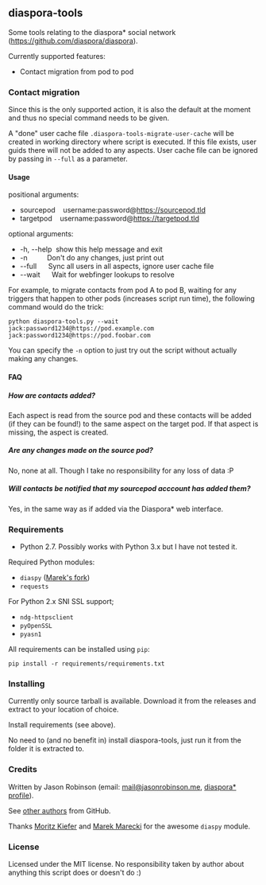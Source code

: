 ## diaspora-tools

Some tools relating to the diaspora* social network
(https://github.com/diaspora/diaspora).

Currently supported features:

* Contact migration from pod to pod

### Contact migration

Since this is the only supported action, it is also the default at the
moment and thus no special command needs to be given.

A "done" user cache file `.diaspora-tools-migrate-user-cache` will be
created in working directory where script is executed. If this
file exists, user guids there will not be added to any aspects.
User cache file can be ignored by passing in `--full` as a parameter.

#### Usage

positional arguments:

* sourcepod &nbsp;&nbsp;&nbsp;username:password@https://sourcepod.tld
* targetpod &nbsp;&nbsp;&nbsp;username:password@https://targetpod.tld

optional arguments:

* -h, --help &nbsp;show this help message and exit
* -n &nbsp;&nbsp;&nbsp;&nbsp;&nbsp;&nbsp;&nbsp;&nbsp;&nbsp;Don't do any changes, just print out
* --full &nbsp;&nbsp;&nbsp;&nbsp;&nbsp;Sync all users in all aspects, ignore user cache file
* --wait &nbsp;&nbsp;&nbsp;&nbsp;&nbsp;Wait for webfinger lookups to resolve
  
For example, to migrate contacts from pod A to pod B, waiting for
any triggers that happen to other pods (increases script run time),
the following command would do the trick:

`python diaspora-tools.py --wait jack:password1234@https://pod.example.com jack:password1234@https://pod.foobar.com`

You can specify the `-n` option to just try out the script without actually making any changes.

#### FAQ

##### How are contacts added?

Each aspect is read from the source pod and these contacts will be added
(if they can be found!) to the same aspect on the target pod. If that aspect
is missing, the aspect is created.

##### Are any changes made on the source pod?

No, none at all. Though I take no responsibility for any loss of data :P

##### Will contacts be notified that my sourcepod acccount has added them?

Yes, in the same way as if added via the Diaspora* web interface.

### Requirements

* Python 2.7. Possibly works with Python 3.x but I have not tested it.

Required Python modules:

* `diaspy` ([Marek's fork](https://github.com/marekjm/diaspy))
* `requests`

For Python 2.x SNI SSL support;

* `ndg-httpsclient`
* `pyOpenSSL`
* `pyasn1`

All requirements can be installed using `pip`:

`pip install -r requirements/requirements.txt`

### Installing

Currently only source tarball is available. Download it from the releases
and extract to your location of choice.

Install requirements (see above).

No need to (and no benefit in) install diaspora-tools, just run it from
the folder it is extracted to.

### Credits

Written by Jason Robinson (email: mail@jasonrobinson.me,
[diaspora* profile](https://iliketoast.net/u/jaywink)).

See [other authors](https://github.com/jaywink/diaspora-tools/graphs/contributors) from GitHub.

Thanks [Moritz Kiefer](https://github.com/Javafant) and [Marek Marecki](https://github.com/marekjm) for the awesome `diaspy` module.

### License

Licensed under the MIT license. No responsibility taken by author about
anything this script does or doesn't do :)
